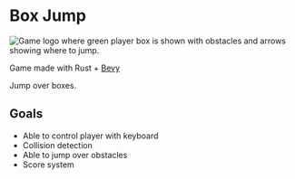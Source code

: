 # Box Jump

<img src="https://user-images.githubusercontent.com/10794501/223952441-688e653a-57b5-4ebe-8b44-022af0b737c7.png" alt="Game logo where green player box is shown with obstacles and arrows showing where to jump." />

Game made with Rust + [Bevy](https://bevyengine.org/)

Jump over boxes.

## Goals

- Able to control player with keyboard
- Collision detection
- Able to jump over obstacles
- Score system
